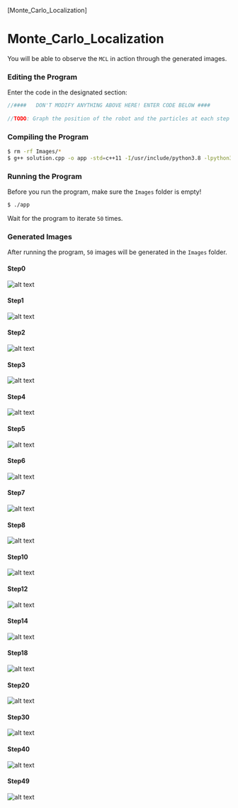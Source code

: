 [Monte_Carlo_Localization]

# Monte_Carlo_Localization
You will be able to observe the `MCL` in action through the generated images. 

### Editing the Program
Enter the code in the designated section:
```C++
//####   DON'T MODIFY ANYTHING ABOVE HERE! ENTER CODE BELOW ####
		
//TODO: Graph the position of the robot and the particles at each step 
```

### Compiling the Program
```sh
$ rm -rf Images/*
$ g++ solution.cpp -o app -std=c++11 -I/usr/include/python3.8 -lpython3.8 -g -Wall -fno-omit-frame-pointer
```

### Running the Program
Before you run the program, make sure the `Images` folder is empty!
```sh
$ ./app
```
Wait for the program to iterate `50` times.

### Generated Images
After running the program, `50` images will be generated in the `Images` folder.
#### Step0
![alt text](myImages/Step0.png)
#### Step1
![alt text](myImages/Step1.png)
#### Step2
![alt text](myImages/Step2.png)
#### Step3
![alt text](myImages/Step3.png)
#### Step4
![alt text](myImages/Step4.png)
#### Step5
![alt text](myImages/Step5.png)
#### Step6
![alt text](myImages/Step6.png)
#### Step7
![alt text](myImages/Step7.png)
#### Step8
![alt text](myImages/Step8.png)
#### Step10
![alt text](myImages/Step10.png)
#### Step12
![alt text](myImages/Step12.png)
#### Step14
![alt text](myImages/Step14.png)
#### Step18
![alt text](myImages/Step18.png)
#### Step20
![alt text](myImages/Step20.png)
#### Step30
![alt text](myImages/Step30.png)
#### Step40
![alt text](myImages/Step40.png)
#### Step49
![alt text](myImages/Step49.png)

